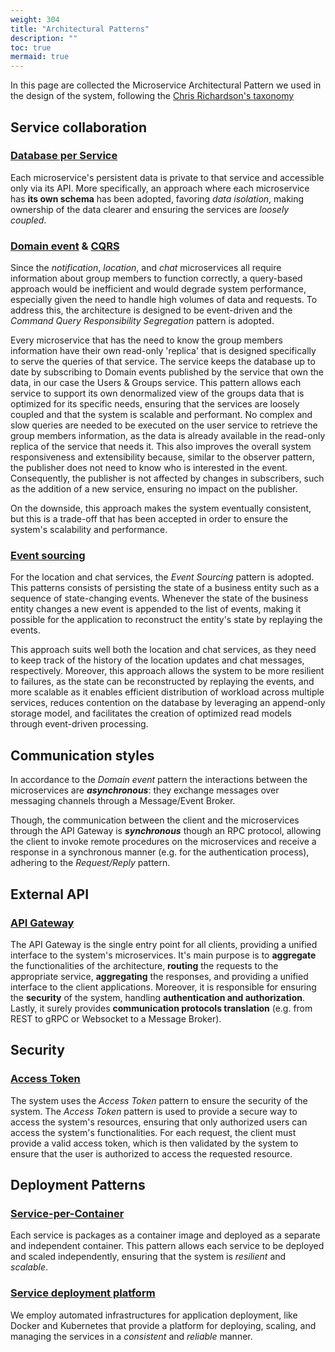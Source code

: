```yaml
---
weight: 304
title: "Architectural Patterns"
description: ""
toc: true
mermaid: true
---
```


In this page are collected the Microservice Architectural Pattern we used in the design of the system, following the [Chris Richardson's taxonomy](https://position-pal.github.io/docs/3-arch-design/4-patterns/)

## Service collaboration

### [Database per Service](https://microservices.io/patterns/data/database-per-service.html)

Each microservice's persistent data is private to that service and accessible only via its API.
More specifically, an approach where each microservice has **its own schema** has been adopted, favoring _data isolation_, making ownership of the data clearer and ensuring the services are _loosely coupled_.

### [Domain event](https://microservices.io/patterns/data/domain-event.html) & [CQRS](https://microservices.io/patterns/data/cqrs.html)

Since the _notification_, _location_, and _chat_ microservices all require information about group members to function correctly, a query-based approach would be inefficient and would degrade system performance, especially given the need to handle high volumes of data and requests.
To address this, the architecture is designed to be event-driven and the _Command Query Responsibility Segregation_ pattern is adopted.

<!--
The user service publishes domain events whenever a group-related action occurs, such as adding or removing a member.

This approach ensures that all the services that need to know this information can subscribe to the events and update their local projections accordingly.


-->

Every microservice that has the need to know the group members information have their own read-only 'replica' that is designed specifically to serve the queries of that service.
The service keeps the database up to date by subscribing to Domain events published by the service that own the data, in our case the Users & Groups service.
This pattern allows each service to support its own denormalized view of the groups data that is optimized for its specific needs, ensuring that the services are loosely coupled and that the system is scalable and performant.
No complex and slow queries are needed to be executed on the user service to retrieve the group members information, as the data is already available in the read-only replica of the service that needs it.
This also improves the overall system responsiveness and extensibility because, similar to the observer pattern, the publisher does not need to know who is interested in the event.
Consequently, the publisher is not affected by changes in subscribers, such as the addition of a new service, ensuring no impact on the publisher.

On the downside, this approach makes the system eventually consistent, but this is a trade-off that has been accepted in order to ensure the system's scalability and performance.

### [Event sourcing](https://microservices.io/patterns/data/event-sourcing.html)

For the location and chat services, the _Event Sourcing_ pattern is adopted.
This patterns consists of persisting the state of a business entity such as a sequence of state-changing events.
Whenever the state of the business entity changes a new event is appended to the list of events, making it possible for the application to reconstruct the entity's state by replaying the events.

This approach suits well both the location and chat services, as they need to keep track of the history of the location updates and chat messages, respectively.
Moreover, this approach allows the system to be more resilient to failures, as the state can be reconstructed by replaying the events, and more scalable as it enables efficient distribution of workload across multiple services, reduces contention on the database by leveraging an append-only storage model, and facilitates the creation of optimized read models through event-driven processing.

## Communication styles

In accordance to the _Domain event_ pattern the interactions between the microservices are **_asynchronous_**: they exchange messages over messaging channels through a Message/Event Broker.

Though, the communication between the client and the microservices through the API Gateway is **_synchronous_** though an RPC protocol, allowing the client to invoke remote procedures on the microservices and receive a response in a synchronous manner (e.g. for the authentication process), adhering to the _Request/Reply_ pattern.

## External API

### [API Gateway](https://microservices.io/patterns/apigateway.html)

The API Gateway is the single entry point for all clients, providing a unified interface to the system's microservices.
It's main purpose is to **aggregate** the functionalities of the architecture, **routing** the requests to the appropriate service, **aggregating** the responses, and providing a unified interface to the client applications.
Moreover, it is responsible for ensuring the **security** of the system, handling **authentication and authorization**.
Lastly, it surely provides **communication protocols translation** (e.g. from REST to gRPC or Websocket to a Message Broker).

## Security

### [Access Token](https://microservices.io/patterns/security/access-token.html)

The system uses the _Access Token_ pattern to ensure the security of the system.
The _Access Token_ pattern is used to provide a secure way to access the system's resources, ensuring that only authorized users can access the system's functionalities.
For each request, the client must provide a valid access token, which is then validated by the system to ensure that the user is authorized to access the requested resource.

## Deployment Patterns

### [Service-per-Container](https://microservices.io/patterns/deployment/service-per-container.html)

Each service is packages as a container image and deployed as a separate and independent container.
This pattern allows each service to be deployed and scaled independently, ensuring that the system is _resilient_ and _scalable_.

### [Service deployment platform](https://microservices.io/patterns/deployment/service-deployment-platform.html)

We employ automated infrastructures for application deployment, like Docker and Kubernetes that provide a platform for deploying, scaling, and managing the services in a _consistent_ and _reliable_ manner.
